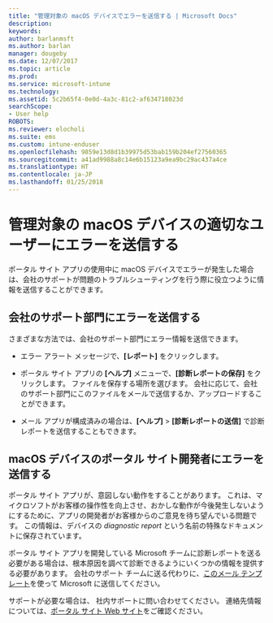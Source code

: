 ```yaml
---
title: "管理対象の macOS デバイスでエラーを送信する | Microsoft Docs"
description: 
keywords: 
author: barlanmsft
ms.author: barlan
manager: dougeby
ms.date: 12/07/2017
ms.topic: article
ms.prod: 
ms.service: microsoft-intune
ms.technology: 
ms.assetid: 5c2b65f4-0e0d-4a3c-81c2-af634718023d
searchScope:
- User help
ROBOTS: 
ms.reviewer: elocholi
ms.suite: ems
ms.custom: intune-enduser
ms.openlocfilehash: 9859e13d8d1b39975d53bab159b204ef27560365
ms.sourcegitcommit: a41ad9988a8c14e6b15123a9ea9bc29ac437a4ce
ms.translationtype: HT
ms.contentlocale: ja-JP
ms.lasthandoff: 01/25/2018
---
```

# <a name="submit-errors-to-the-right-people-for-your-managed-macos-device"></a>管理対象の macOS デバイスの適切なユーザーにエラーを送信する

ポータル サイト アプリの使用中に macOS デバイスでエラーが発生した場合は、会社のサポートが問題のトラブルシューティングを行う際に役立つように情報を送信することができます。

## <a name="send-errors-to-your-company-support"></a>会社のサポート部門にエラーを送信する

 さまざまな方法では、会社のサポート部門にエラー情報を送信できます。

-   エラー アラート メッセージで、**[レポート]** をクリックします。

-   ポータル サイト アプリの **[ヘルプ]** メニューで、**[診断レポートの保存]** をクリックします。 ファイルを保存する場所を選びます。 会社に応じて、会社のサポート部門にこのファイルをメールで送信するか、アップロードすることができます。

- メール アプリが構成済みの場合は、**[ヘルプ]** > **[診断レポートの送信]** で診断レポートを送信することもできます。

## <a name="send-errors-to-the-company-portal-developers-for-macos-devices"></a>macOS デバイスのポータル サイト開発者にエラーを送信する

ポータル サイト アプリが、意図しない動作をすることがあります。 これは、マイクロソフトがお客様の操作性を向上させ、おかしな動作が今後発生しないようにするために、アプリの開発者がお客様からのご意見を待ち望んでいる問題です。 この情報は、デバイスの _diagnostic report_ という名前の特殊なドキュメントに保存されています。

ポータル サイト アプリを開発している Microsoft チームに診断レポートを送る必要がある場合は、根本原因を調べて診断できるようにいくつかの情報を提供する必要があります。 会社のサポート チームに送る代わりに、<a href="mailto:IntuneCPiOSfeedback@microsoft.com?subject=My Company Portal App Closed Unexpectedly&body=Press and hold, then paste your copied Company Portal app logs here.">このメール テンプレート</a>を使って Microsoft に送信してください。

サポートが必要な場合は、 社内サポートに問い合わせてください。 連絡先情報については、[ポータル サイト Web サイト](https://portal.manage.microsoft.com#HelpDeskDialog)をご確認ください。
